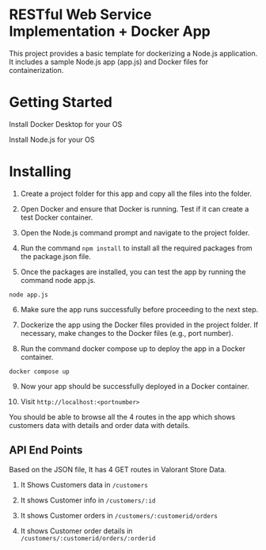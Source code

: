 # RESTful Web Service Implementation + Docker App

This project provides a basic template for dockerizing a Node.js application. It includes a sample Node.js app (app.js) and Docker files for containerization.

# Getting Started

Install Docker Desktop for your OS

Install Node.js for your OS

# Installing

1. Create a project folder for this app and copy all the files into the folder.

2. Open Docker and ensure that Docker is running. Test if it can create a test Docker container.

3. Open the Node.js command prompt and navigate to the project folder.

4. Run the command ```npm install``` to install all the required packages from the package.json file.

5. Once the packages are installed, you can test the app by running the command node app.js.

```node app.js```

6. Make sure the app runs successfully before proceeding to the next step.

7. Dockerize the app using the Docker files provided in the project folder. If necessary, make changes to the Docker files (e.g., port number).

8. Run the command docker compose up to deploy the app in a Docker container.

```docker compose up```

9. Now your app should be successfully deployed in a Docker container.

10. Visit ```http://localhost:<portnumber>```

You should be able to browse all the 4 routes in the app which shows customers data with details and order data with details.

## API End Points

Based on the JSON file, It has 4 GET routes in Valorant Store Data.

1) It Shows Customers data in ```/customers```

2) It shows Customer info in ```/customers/:id```
 
3) It shows Customer orders in ```/customers/:customerid/orders```

4) It shows Customer order details in ```/customers/:customerid/orders/:orderid```

